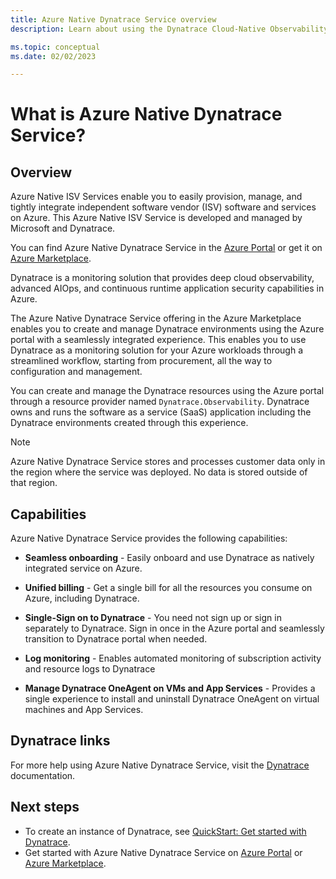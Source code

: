 ```yaml
---
title: Azure Native Dynatrace Service overview
description: Learn about using the Dynatrace Cloud-Native Observability Platform in the Azure Marketplace.

ms.topic: conceptual
ms.date: 02/02/2023

---
```


# What is Azure Native Dynatrace Service?

## Overview

Azure Native ISV Services enable you to easily provision, manage, and tightly integrate independent software vendor (ISV) software and services on Azure. This Azure Native ISV Service is developed and managed by Microsoft and Dynatrace.

You can find Azure Native Dynatrace Service in the [Azure Portal](https://aka.ms/partners/Dynatrace/portal) or get it on [Azure Marketplace](https://aka.ms/partners/Dynatrace/AMPOffer).

Dynatrace is a monitoring solution that provides deep cloud observability, advanced AIOps, and continuous runtime application security capabilities in Azure.

The Azure Native Dynatrace Service offering in the Azure Marketplace enables you to create and manage Dynatrace environments using the Azure portal with a seamlessly integrated experience. This enables you to use Dynatrace as a monitoring solution for your Azure workloads through a streamlined workflow, starting from procurement, all the way to configuration and management.

You can create and manage the Dynatrace resources using the Azure portal through a resource provider named `Dynatrace.Observability`. Dynatrace owns and runs the software as a service (SaaS) application including the Dynatrace environments created through this experience.

> [!NOTE]
> Azure Native Dynatrace Service stores and processes customer data only in the region where the service was deployed. No data is stored outside of that region.
## Capabilities

Azure Native Dynatrace Service provides the following capabilities:

- **Seamless onboarding** - Easily onboard and use Dynatrace as natively integrated service on Azure.

- **Unified billing** - Get a single bill for all the resources you consume on Azure, including Dynatrace.

- **Single-Sign on to Dynatrace** - You need not sign up or sign in separately to Dynatrace. Sign in once in the Azure portal and seamlessly transition to Dynatrace portal when needed.

- **Log monitoring** - Enables automated monitoring of subscription activity and resource logs to Dynatrace

- **Manage Dynatrace OneAgent on VMs and App Services** - Provides a single experience to install and uninstall Dynatrace OneAgent on virtual machines and App Services.

## Dynatrace links

For more help using Azure Native Dynatrace Service, visit the [Dynatrace](https://aka.ms/partners/Dynatrace/PartnerDocs) documentation.

## Next steps

- To create an instance of Dynatrace, see [QuickStart: Get started with Dynatrace](dynatrace-create.md).
- Get started with Azure Native Dynatrace Service on [Azure Portal](https://aka.ms/partners/Dynatrace/portal) or [Azure Marketplace](https://aka.ms/partners/Dynatrace/AMPOffer).


